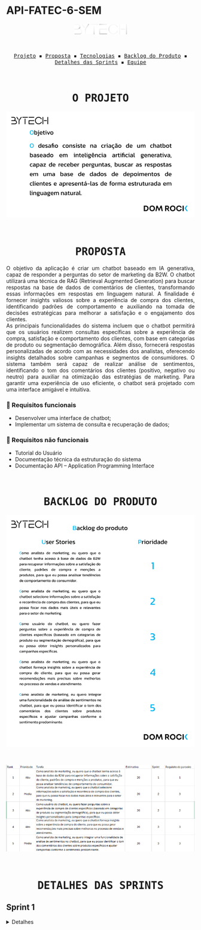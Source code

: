 # API-FATEC-6-SEM
<p align="center"> <img src="/readme/Logo.png" alt="Equipe bytech"/></p>
<br>
<p align="center">
  <samp>
    <a href="#o-projeto">Projeto</a> ▪️
    <a href="#proposta">Proposta</a> ▪️
    <a href="#tecnologias">Tecnologias</a> ▪️
    <a href="#backlog-do-produto">Backlog do Produto</a> ▪️
    <a href="#detalhes-das-sprints">Detalhes das Sprints</a> ▪️
    <a href="#equipe">Equipe</a>
    
  </samp>
</p>

<br>

<h1 align="center"><samp>O PROJETO</samp></h1>

![Equipe bytech](/readme/Objetivo.png)

<br>
<h1 align="center"><samp>PROPOSTA</samp></h1>

<p align = "justify"> O objetivo da aplicação é criar um chatbot baseado em IA generativa, capaz de responder a perguntas do setor de marketing da B2W. O chatbot utilizará uma técnica de RAG (Retrieval Augmented Generation) para buscar respostas na base de dados de comentários de clientes, transformando essas informações em respostas em linguagem natural. A finalidade é fornecer insights valiosos sobre a experiência de compra dos clientes, identificando padrões de comportamento e auxiliando na tomada de decisões estratégicas para melhorar a satisfação e o engajamento dos clientes.<br>
As principais funcionalidades do sistema incluem que o chatbot permitirá que os usuários realizem consultas específicas sobre a experiência de compra, satisfação e comportamento dos clientes, com base em categorias de produto ou segmentação demográfica. Além disso, fornecerá respostas personalizadas de acordo com as necessidades dos analistas, oferecendo insights detalhados sobre campanhas e segmentos de consumidores. O sistema também será capaz de realizar análise de sentimentos, identificando o tom dos comentários dos clientes (positivo, negativo ou neutro) para auxiliar na otimização das estratégias de marketing. Para garantir uma experiência de uso eficiente, o chatbot será projetado com uma interface amigável e intuitiva.  </p>

### 📖 Requisitos funcionais
+ Desenvolver uma interface de chatbot;
+ Implementar um sistema de consulta e recuperação de dados;


### 🔖 Requisitos não funcionais
+ Tutorial do Usuário
+ Documentação técnica da estruturação do sistema
+ Documentação API – Application Programming Interface

<br>



<h1 align="center"><samp>BACKLOG DO PRODUTO</samp></h1>

![Equipe bytech](/readme/BacklogProduto.png)

<br>

![Equipe bytech](/readme/BacklogPadrao.png)

<br>
<h1 align="center"><samp>DETALHES DAS SPRINTS</samp></h1>
<h2>Sprint 1</h2>
<details>
  <summary>Detalhes</summary>
<h3 align="center">Backlog da Sprint</h3>

![Equipe bytech](/readme/BacklogSprint1.png)

   <br>

<h3 align="center">Critérios de aceitação</h3>

![Equipe bytech](/readme/CriteriosdeAceitacao1.png)

   <br>